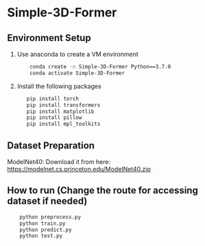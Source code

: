 # Simple-3D-Former
## Environment Setup
  1. Use anaconda to create a VM environment
     ```bash
         conda create -n Simple-3D-Former Python==3.7.0
         conda activate Simple-3D-Former
  3. Install the following packages
     ```bash
        pip install torch
        pip install transformers
        pip install matplotlib
        pip install pillow
        pip install mpl_toolkits
     
## Dataset Preparation
ModelNet40: Download it from here: https://modelnet.cs.princeton.edu/ModelNet40.zip

## How to run (Change the route for accessing dataset if needed)
```bash
    python preprocess.py
    python train.py
    python predict.py
    python test.py
